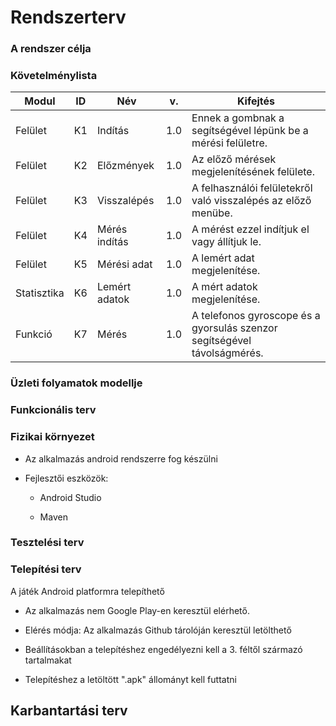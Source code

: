 # Rendszerterv

### A rendszer célja

### Követelménylista

| Modul       | ID  | Név           | v.  | Kifejtés                                                                 |
|-------------|-----|---------------|-----|--------------------------------------------------------------------------|
| Felület     | K1  | Indítás       | 1.0 | Ennek a gombnak a segítségével lépünk be a mérési felületre.             |
| Felület     | K2  | Előzmények    | 1.0 | Az előző mérések megjelenítésének felülete.                              |
| Felület     | K3  | Visszalépés   | 1.0 | A felhasználói felületekről való visszalépés az előző menübe.            |
| Felület     | K4  | Mérés indítás | 1.0 | A mérést ezzel indítjuk el vagy állítjuk le.                             |
| Felület     | K5  | Mérési adat   | 1.0 | A lemért adat megjelenítése.                                             |
| Statisztika | K6  | Lemért adatok | 1.0 | A mért adatok megjelenítése.                                             |
| Funkció     | K7  | Mérés         | 1.0 | A telefonos gyroscope és a gyorsulás szenzor segítségével távolságmérés. |

### Üzleti folyamatok modellje

### Funkcionális terv

### Fizikai környezet

* Az alkalmazás android rendszerre fog készülni

* Fejlesztői eszközök:

    * Android Studio

    * Maven

### Tesztelési terv

### Telepítési terv

A játék Android platformra telepíthető

- Az alkalmazás nem Google Play-en keresztül elérhető.

- Elérés módja: Az alkalmazás Github tárolóján keresztül letölthető

- Beállításokban a telepítéshez engedélyezni kell a 3. féltől származó tartalmakat

- Telepítéshez a letöltött ".apk" állományt kell futtatni

## Karbantartási terv
